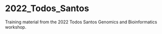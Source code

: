 # 2022_Todos_Santos
Training material from the 2022 Todos Santos Genomics and Bioinformatics workshop. 
